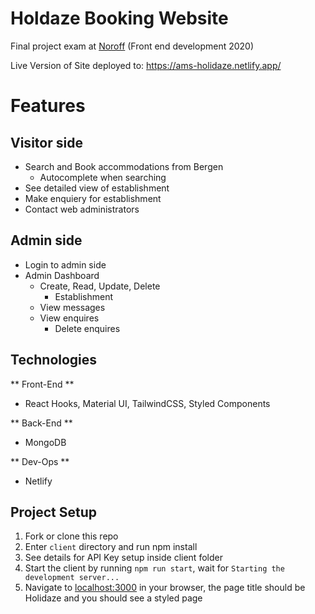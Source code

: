 # Holdaze Booking Website
Final project exam at [Noroff](https://noroff.no) (Front end development 2020) 

Live Version of Site deployed to: https://ams-holidaze.netlify.app/

# Features

## Visitor side
- Search and Book accommodations from Bergen
    - Autocomplete when searching
- See detailed view of establishment
- Make enquiery for establishment
- Contact web administrators
  
## Admin side
- Login to admin side
- Admin Dashboard
  - Create, Read, Update, Delete 
    - Establishment
  - View messages
  - View enquires
    - Delete enquires

## Technologies
** Front-End **
- React Hooks, Material UI, TailwindCSS, Styled Components

** Back-End **
- MongoDB 

** Dev-Ops **
- Netlify

## Project Setup
1. Fork or clone this repo
2. Enter `client` directory and run npm install
3. See details for API Key setup inside client folder
4. Start the client by running `npm run start`, wait for `Starting the development server...`
5. Navigate to [localhost:3000](http://localhost:3000) in your browser, the page title should be Holidaze and you should see a styled page





